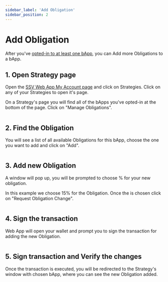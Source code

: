 ```yaml
---
sidebar_label: 'Add Obligation'
sidebar_position: 2
---
```


# Add Obligation

After you've [opted-in to at least one bApp](/gitbook-docs/docs/based-applications/user-guides/obligation-features/opt-in-to-bapp.md), you can Add more Obligations to a bApp.

## 1. Open Strategy page

Open the [SSV Web App My Account page](https://app.ssv.network/account/my-strategies) and click on Strategies. Click on any of your Strategies to open it's page.

On a Strategy's page you will find all of the bApps you've opted-in at the bottom of the page. Click on "Manage Obligations".

<div style={{ textAlign: 'center', width: '100%', margin: '0 auto' }}>
  <img src="/img/add-obligation-1.png" alt="" />
</div>

## 2. Find the Obligation

You will see a list of all available Obligations for this bApp, choose the one you want to add and click on "Add".

<div style={{ textAlign: 'center', width: '100%', margin: '0 auto' }}>
  <img src="/img/add-obligation-2.png" alt="" />
</div>

## 3. Add new Obligation

A window will pop up, you will be prompted to choose % for your new obligation.

In this example we choose 15% for the Obligation. Once the is chosen click on "Request Obligation Change".

<div style={{ textAlign: 'center', width: '60%', margin: '0 auto' }}>
  <img src="/img/add-obligation-3.png" alt="" />
</div>

## 4. Sign the transaction

Web App will open your wallet and prompt you to sign the transaction for adding the new Obligation.

<div style={{ textAlign: 'center', width: '50%', margin: '0 auto' }}>
  <img src="/img/add-obligation-4.png" alt="" />
</div>

## 5. Sign transaction and Verify the changes

Once the transaction is executed, you will be redirected to the Strategy's window with chosen bApp, where you can see the new Obligation added.

<div style={{ textAlign: 'center', width: '100%', margin: '0 auto' }}>
  <img src="/img/add-obligation-5.png" alt="" />
</div>